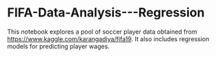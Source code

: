 # FIFA-Data-Analysis---Regression
This notebook explores a pool of soccer player data obtained from https://www.kaggle.com/karangadiya/fifa19. It also includes regression models for predicting player wages. 
